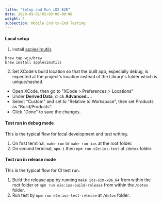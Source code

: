 ```yaml
---
title: "Setup and Run iOS E2E"
date: 2020-09-01T09:00:00-00:00
weight: 4
subsection: Mobile End-to-End Testing
---
```


#### Local setup
1. Install [applesimutils](https://github.com/wix/AppleSimulatorUtils)
```
brew tap wix/brew
brew install applesimutils
```
2. Set XCode's build location so that the built app, especially debug, is expected at the project's location instead of the Library's folder which is unique/hashed.
- Open XCode, then go to "XCode > Preferences > Locations"
- Under **Derived Data**, click **Advanced...**.
- Select "Custom" and set to "Relative to Workspace", then set Products as "Build/Products".
- Click "Done" to save the changes.

#### Test run in debug mode
This is the typical flow for local development and test writing.
1. On first terminal, `make run` or `make run-ios` at the root folder.
2. On second terminal, `npm i` then `npm run e2e:ios-test` at `/detox` folder.

#### Test run in release mode
This is the typical flow for CI test run.
1. Build the release app by running `make ios-sim-x86_64` from within the root folder or `npm run e2e:ios-build-release` from within the `/detox` folder.
2. Run test by `npm run e2e:ios-test-release` at `/detox` folder.
